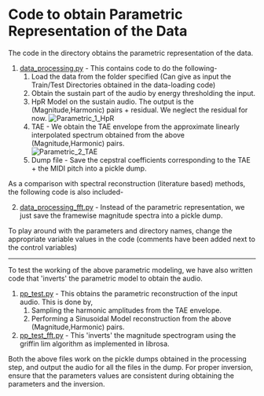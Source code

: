 # Code to obtain Parametric Representation of the Data

The code in the directory obtains the parametric representation of the data. 

1. <u>data_processing.py</u> - This contains code to do the following-  
	1. Load the data from the folder specified (Can give as input the Train/Test Directories obtained in the data-loading code)
	2. Obtain the sustain part of the audio by energy thresholding the input.
	3. HpR Model on the sustain audio. The output is the (Magnitude,Harmonic) pairs + residual. We neglect the residual for now.
	![Parametric_1_HpR](https://www.ee.iitb.ac.in/student/~krishnasubramani/ex/pm_1.png)
	4. TAE - We obtain the TAE envelope from the approximate linearly interpolated spectrum obtained from the above (Magnitude,Harmonic) pairs.   
	![Parametric_2_TAE](https://www.ee.iitb.ac.in/student/~krishnasubramani/ex/pmc_2.png)
	5. Dump file - Save the cepstral coefficients corresponding to the TAE + the MIDI pitch into a pickle dump.

As a comparison with spectral reconstruction (literature based) methods, the following code is also included-  

2. <u>data_processing\_fft.py</u> - Instead of the parametric representation, we just save the framewise magnitude spectra into a pickle dump.

To play around with the parameters and directory names, change the appropriate variable values in the code (comments have been added next to the control variables)

---

To test the working of the above parametric modeling, we have also written code that 'inverts' the parametric model to obtain the audio. 

1. <u>pp_test.py</u> - This obtains the parametric reconstruction of the input audio. This is done by,  
	1. Sampling the harmonic amplitudes from the TAE envelope.
	2. Performing a Sinusoidal Model reconstruction from the above (Magnitude,Harmonic) pairs.
2. <u>pp_test\_fft.py</u> - This 'inverts' the magnitude spectrogram using the griffin lim algorithm as implemented in librosa.

Both the above files work on the pickle dumps obtained in the processing step, and output the audio for all the files in the dump. For proper inversion, ensure that the parameters values are consistent during obtaining the parameters and the inversion.

